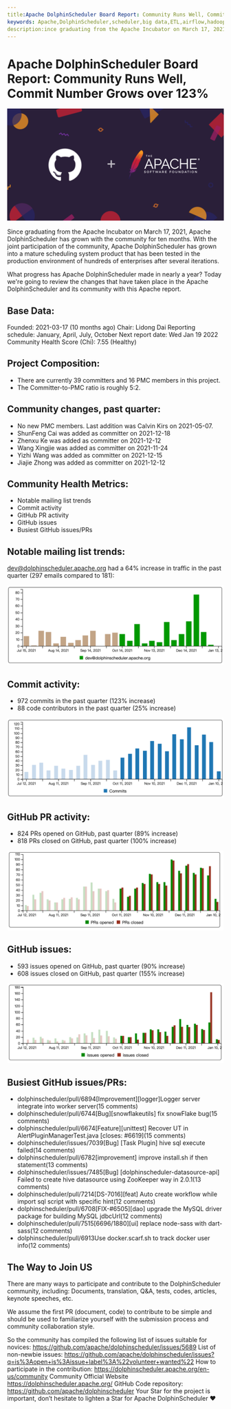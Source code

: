 ```yaml
---
title:Apache DolphinScheduler Board Report: Community Runs Well, Commit Number Grows over 123%
keywords: Apache,DolphinScheduler,scheduler,big data,ETL,airflow,hadoop,orchestration,dataops,Board Report
description:ince graduating from the Apache Incubator on March 17, 2021
---
```


# Apache DolphinScheduler Board Report: Community Runs Well, Commit Number Grows over 123%

<div align=center>
<img src="/img/2022-1-13/640.png"/>
</div>

Since graduating from the Apache Incubator on March 17, 2021, Apache DolphinScheduler has grown with the community for ten months. With the joint participation of the community, Apache DolphinScheduler has grown into a mature scheduling system product that has been tested in the production environment of hundreds of enterprises after several iterations.

What progress has Apache DolphinScheduler made in nearly a year? Today we're going to review the changes that have taken place in the Apache DolphinScheduler and its community with this Apache report.

## Base Data:

Founded: 2021-03-17 (10 months ago)
Chair: Lidong Dai
Reporting schedule: January, April, July, October
Next report date: Wed Jan 19 2022
Community Health Score (Chi): 7.55 (Healthy)

## Project Composition:

- There are currently 39 committers and 16 PMC members in this project.
- The Committer-to-PMC ratio is roughly 5:2.

## Community changes, past quarter:

- No new PMC members. Last addition was Calvin Kirs on 2021-05-07.
- ShunFeng Cai was added as committer on 2021-12-18
- Zhenxu Ke was added as committer on 2021-12-12
- Wang Xingjie was added as committer on 2021-11-24
- Yizhi Wang was added as committer on 2021-12-15
- Jiajie Zhong was added as committer on 2021-12-12

## Community Health Metrics:

- Notable mailing list trends
- Commit activity
- GitHub PR activity
- GitHub issues
- Busiest GitHub issues/PRs

## Notable mailing list trends:

dev@dolphinscheduler.apache.org had a 64% increase in traffic in the past quarter (297 emails compared to 181):

<div align=center>
<img src="/img/2022-1-13/640-1.png"/>
</div>

## Commit activity:

- 972 commits in the past quarter (123% increase)
- 88 code contributors in the past quarter (25% increase)
<div align=center>
<img src="/img/2022-1-13/640-2.png"/>
</div>

## GitHub PR activity:

- 824 PRs opened on GitHub, past quarter (89% increase)
- 818 PRs closed on GitHub, past quarter (100% increase)
<div align=center>
<img src="/img/2022-1-13/640-3.png"/>
</div>

## GitHub issues:

- 593 issues opened on GitHub, past quarter (90% increase)
- 608 issues closed on GitHub, past quarter (155% increase)

<div align=center>
<img src="/img/2022-1-13/640-4.png"/>
</div>

## Busiest GitHub issues/PRs:

- dolphinscheduler/pull/6894[Improvement][logger]Logger server integrate into worker server(15 comments)
- dolphinscheduler/pull/6744[Bug][snowflakeutils] fix snowFlake bug(15 comments)
- dolphinscheduler/pull/6674[Feature][unittest] Recover UT in AlertPluginManagerTest.java [closes: #6619](15 comments)
- dolphinscheduler/issues/7039[Bug] [Task Plugin] hive sql execute failed(14 comments)
- dolphinscheduler/pull/6782[improvement] improve install.sh if then statement(13 comments)
- dolphinscheduler/issues/7485[Bug] [dolphinscheduler-datasource-api] Failed to create hive datasource using ZooKeeper way in 2.0.1(13 comments)
- dolphinscheduler/pull/7214[DS-7016][feat] Auto create workflow while import sql script with specific hint(12 comments)
- dolphinscheduler/pull/6708[FIX-#6505][dao] upgrade the MySQL driver package for building MySQL jdbcUrl(12 comments)
- dolphinscheduler/pull/7515[6696/1880][ui] replace node-sass with dart-sass(12 comments)
- dolphinscheduler/pull/6913Use docker.scarf.sh to track docker user info(12 comments)

## The Way to Join US

There are many ways to participate and contribute to the DolphinScheduler community, including:
Documents, translation, Q&A, tests, codes, articles, keynote speeches, etc.

We assume the first PR (document, code) to contribute to be simple and should be used to familiarize yourself with the submission process and community collaboration style.

So the community has compiled the following list of issues suitable for novices: https://github.com/apache/dolphinscheduler/issues/5689
List of non-newbie issues: https://github.com/apache/dolphinscheduler/issues?q=is%3Aopen+is%3Aissue+label%3A%22volunteer+wanted%22
How to participate in the contribution: https://dolphinscheduler.apache.org/en-us/community
Community Official Website
https://dolphinscheduler.apache.org/
GitHub Code repository: https://github.com/apache/dolphinscheduler
Your Star for the project is important, don’t hesitate to lighten a Star for Apache DolphinScheduler ❤️
